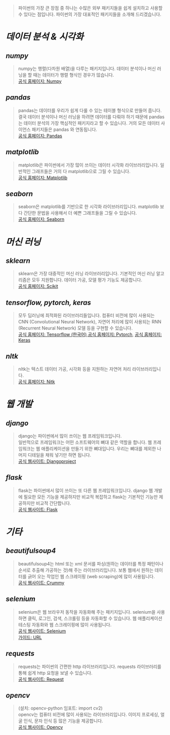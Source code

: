 > 파이썬의 가장 큰 장점 중 하나는 수많은 외부 패키지들을 쉽게 설치하고 사용할 수 있다는 점입니다. 파이썬의 가장 대표적인 패키지들을 소개해 드리겠습니다.  

*데이터 분석 & 시각화*
==========  

*numpy*
------
> numpy는 행렬(다차원 배열)을 다루는 패키지입니다. 데이터 분석이나 머신 러닝을 할 때는 데이터가 행렬 형식인 경우가 많습니다.  
> [공식 홈페이지: Numpy](https://numpy.org/)  

*pandas*
------  
> pandas는 데이터를 우리가 쉽게 다룰 수 있는 테이블 형식으로 만들어 줍니다. 결국 데이터 분석이나 머신 러닝을 하려면 데이터를 다뤄야 하기 때문에 pandas는 데이터 분석의 가장 핵심적인 패키지라고 할 수 있습니다. 거의 모든 데이터 사이언스 패키지들은 pandas 와 연동됩니다.  
> [공식 홈페이지: Pandas](https://pandas.pydata.org/)  

*matplotlib*
------  
> matplotlib은 파이썬에서 가장 많이 쓰이는 데이터 시각화 라이브러리입니다. 일반적인 그래프들은 거의 다 matplotlib으로 그릴 수 있습니다.  
> [공식 홈페이지: Matplotlib](https://matplotlib.org/)  

*seaborn*
------  
> seaborn은 matplotlib를 기반으로 한 시각화 라이브러리입니다. matplotlib 보다 간단한 문법을 사용해서 더 예쁜 그래프들을 그릴 수 있습니다.  
> [공식 홈페이지: Seaborn](https://seaborn.pydata.org/)  

*머신 러닝*
==========  

*sklearn*
-----  
> sklearn은 가장 대중적인 머신 러닝 라이브러리입니다. 기본적인 머신 러닝 알고리즘은 모두 지원합니다. 데이터 가공, 모델 평가 기능도 제공합니다.  
> [공식 홈페이지: Scikit](https://scikit-learn.org/stable/)  

*tensorflow, pytorch, keras*
-----  
> 모두 딥러닝에 최적화된 라이브러리들입니다. 컴퓨터 비전에 많이 사용되는 CNN (Convolutional Neural Network), 자연어 처리에 많이 사용되는 RNN (Recurrent Neural Network) 모델 등을 구현할 수 있습니다.  
> [공식 홈페이지: Tensorflow (한국어)](https://www.tensorflow.org/?hl=ko),[공식 홈페이지: Pytorch](https://pytorch.org/), [공식 홈페이지: Keras](https://keras.io/)

*nltk*
------
> nltk는 텍스트 데이터 가공, 시각화 등을 지원하는 자연어 처리 라이브러리입니다.  
> [공식 홈페이지: Nitk](https://www.nltk.org/)  

*웹 개발*
==========  

*django*
-----  
> django는 파이썬에서 많이 쓰이는 웹 프레임워크입니다.  
> 일반적으로 프레임워크는 어떤 소프트웨어의 뼈대 같은 역할을 합니다. 웹 프레임워크는 웹 애플리케이션을 만들기 위한 뼈대입니다. 우리는 뼈대를 제외한 나머지 디테일을 채워 넣기만 하면 됩니다.  
> [공식 웹사이트: Djangoproject](https://www.djangoproject.com/)

*flask*
------
> flask는 파이썬에서 많이 쓰이는 또 다른 웹 프레임워크입니다. django  웹 개발에 필요한 모든 기능을 제공하지만 비교적 복잡하고 flask는 기본적인 기능만 제공하지만 비교적 간단합니다.  
> [공식 웹사이트: Flask](https://flask.palletsprojects.com/en/1.1.x/)  

*기타*
==========  

*beautifulsoup4*
-----  
> beautifulsoup4는 html 또는 xml 문서를 파싱(원하는 데이터를 특정 패턴이나 순서로 추출해 가공하는 것)해 주는 라이브러리입니다. 보통 웹에서 원하는 데이터를 긁어 오는 작업인 웹 스크레이핑 (web scraping)에 많이 사용됩니다.  
> [공식 웹사이트: Crummy](https://www.crummy.com/software/BeautifulSoup/bs4/doc/)  

*selenium*
-----  
> selenium은 웹 브라우저 동작을 자동화해 주는 패키지입니다. selenium을 사용하면 클릭, 로그인, 검색, 스크롤링 등을 자동화할 수 있습니다. 웹 애플리케이션 테스팅 자동화와 웹 스크레이핑에 많이 사용됩니다.  
> [공식 웹사이트: Selenium](https://github.com/SeleniumHQ/selenium/)  
> [가이드: URL](https://selenium-python.readthedocs.io/)

*requests*
-----
> requests는 파이썬의 간편한 http 라이브러리입니다. requests 라이브러리를 통해 쉽게 http 요청을 보낼 수 있습니다.  
> [공식 웹사이트: Request](https://requests.readthedocs.io/en/master/)  

*opencv*
-----
> (설치: opencv-python 임포트: import cv2)  
> opencv는 컴퓨터 비전에 많이 사용되는 라이브러리입니다. 이미지 프로세싱, 얼굴 인식, 문자 인식 등 많은 기능을 제공합니다.  
> [공식 웹사이트: Opencv](https://opencv.org/)  

